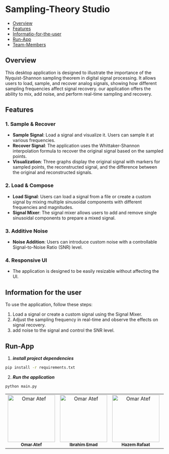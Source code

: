 # Sampling-Theory Studio

- [Overview](#overview)
- [Features](#features)
- [Informatio-for-the-user](#information-for-the-user)
- [Run-App](#run-app)
- [Team-Members](#team-members)

## Overview
This desktop application is designed to illustrate the importance of the Nyquist-Shannon sampling theorem in digital signal processing. It allows users to load, sample, and recover analog signals, showing how different sampling frequencies affect signal recovery. our application offers the ability to mix, add noise, and perform real-time sampling and recovery.

## Features

### 1. Sample & Recover
- **Sample Signal**: Load a signal and visualize it. Users can sample it at various frequencies.
- **Recover Signal**: The application uses the Whittaker-Shannon interpolation formula to recover the original signal based on the sampled points.
- **Visualization**: Three graphs display the original signal with markers for sampled points, the reconstructed signal, and the difference between the original and reconstructed signals.

### 2. Load & Compose
- **Load Signal**: Users can load a signal from a file or create a custom signal by mixing multiple sinusoidal components with different frequencies and magnitudes.
- **Signal Mixer**: The signal mixer allows users to add and remove single sinusoidal components to prepare a mixed signal.

### 3. Additive Noise
- **Noise Addition**: Users can introduce custom noise with a controllable Signal-to-Noise Ratio (SNR) level.

### 4. Responsive UI
- The application is designed to be easily resizable without affecting the UI.


## Information for the user
To use the application, follow these steps:

1. Load a signal or create a custom signal using the Signal Mixer.
2. Adjust the sampling frequency in real-time and observe the effects on signal recovery.
3. add noise to the signal and control the SNR level.

## Run-App

1. **_install project dependencies_**
```sh
pip install -r requirements.txt
```
2. **_Run the application_**
```sh
python main.py
```

<table>
  <tr>
    <td align="center">
      <a href="https://github.com/OmarAtef0" target="_black">
      <img src="https://avatars.githubusercontent.com/u/131784941?v=4" width="150px;" alt="Omar Atef"/>
      <br />
      <sub><b>Omar Atef</b></sub></a>
    </td>  
    <td align="center">
      <a href="https://github.com/IbrahimEmad11" target="_black">
      <img src="https://avatars.githubusercontent.com/u/110200613?v=4" width="150px;" alt="Omar Atef"/>
      <br />
      <sub><b>Ibrahim Emad</b></sub></a>
    </td>  
    <td align="center">
      <a href="https://github.com/Hazem-Raafat" target="_black">
      <img src="https://avatars.githubusercontent.com/u/100636693?v=4" width="150px;" alt="Omar Atef"/>
      <br />
      <sub><b>Hazem Rafaat</b></sub></a>
    </td>  
    <td align="center">
      <a href="https://github.com/Ahmedkhaled222" target="_black">
      <img src="https://avatars.githubusercontent.com/u/109425772?v=4" width="150px;" alt="Omar Atef"/>
      <br />
      <sub><b>Ahmed Khaled</b></sub></a>
    </td>  
  </tr>
 </table>
